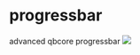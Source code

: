 # progressbar
advanced qbcore progressbar
![](img/https://cdn.discordapp.com/attachments/991764933786206268/998306112497524746/unknown.png)
